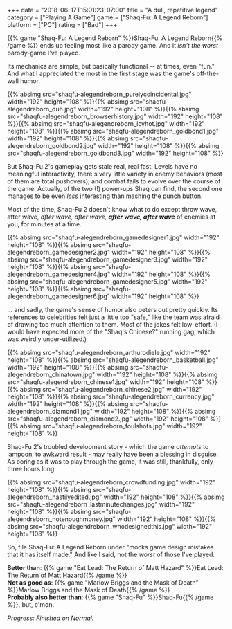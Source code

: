 +++
date = "2018-06-17T15:01:23-07:00"
title = "A dull, repetitive legend"
category = ["Playing A Game"]
game = ["Shaq-Fu: A Legend Reborn"]
platform = ["PC"]
rating = ["Bad"]
+++

{{% game "Shaq-Fu: A Legend Reborn" %}}Shaq-Fu: A Legend Reborn{{% /game %}} ends up feeling most like a parody game.  And it <i>isn't the worst</i> parody-game I've played.

Its mechanics are simple, but basically functional -- at times, even "fun."  And what I appreciated the most in the first stage was the game's off-the-wall humor.

<p style="text-align: left;">{{% absimg src="shaqfu-alegendreborn_purelycoincidental.jpg" width="192" height="108" %}}{{% absimg src="shaqfu-alegendreborn_duh.jpg" width="192" height="108" %}}{{% absimg src="shaqfu-alegendreborn_browserhistory.jpg" width="192" height="108" %}}{{% absimg src="shaqfu-alegendreborn_icyhot.jpg" width="192" height="108" %}}{{% absimg src="shaqfu-alegendreborn_goldbond1.jpg" width="192" height="108" %}}{{% absimg src="shaqfu-alegendreborn_goldbond2.jpg" width="192" height="108" %}}{{% absimg src="shaqfu-alegendreborn_goldbond3.jpg" width="192" height="108" %}}</p>

But Shaq-Fu 2's gameplay gets stale real, real fast.  Levels have no meaningful interactivity, there's very little variety in enemy behaviors (most of them are total pushovers), and combat fails to evolve over the course of the game.  Actually, of the two (!) power-ups Shaq can find, the second one manages to be even <i>less</i> interesting than mashing the punch button.

Most of the time, Shaq-Fu 2 doesn't know what to do except throw wave, after wave, <i>after wave, after wave, <b>after wave, after wave</b></i> of enemies at you, for minutes at a time.

<p style="text-align: left;">{{% absimg src="shaqfu-alegendreborn_gamedesigner1.jpg" width="192" height="108" %}}{{% absimg src="shaqfu-alegendreborn_gamedesigner2.jpg" width="192" height="108" %}}{{% absimg src="shaqfu-alegendreborn_gamedesigner3.jpg" width="192" height="108" %}}{{% absimg src="shaqfu-alegendreborn_gamedesigner4.jpg" width="192" height="108" %}}{{% absimg src="shaqfu-alegendreborn_gamedesigner5.jpg" width="192" height="108" %}}{{% absimg src="shaqfu-alegendreborn_gamedesigner6.jpg" width="192" height="108" %}}</p>

... and sadly, the game's sense of humor also peters out pretty quickly.  Its references to celebrities felt just a little too "safe," like the team was afraid of drawing too much attention to them.  Most of the jokes felt low-effort.  (I would have expected more of the "Shaq's Chinese?" running gag, which was weirdly under-utilized.)

<p style="text-align: left;">{{% absimg src="shaqfu-alegendreborn_arthurodiele.jpg" width="192" height="108" %}}{{% absimg src="shaqfu-alegendreborn_basketball.jpg" width="192" height="108" %}}{{% absimg src="shaqfu-alegendreborn_chinatown.jpg" width="192" height="108" %}}{{% absimg src="shaqfu-alegendreborn_chinese1.jpg" width="192" height="108" %}}{{% absimg src="shaqfu-alegendreborn_chinese2.jpg" width="192" height="108" %}}{{% absimg src="shaqfu-alegendreborn_currency.jpg" width="192" height="108" %}}{{% absimg src="shaqfu-alegendreborn_diamond1.jpg" width="192" height="108" %}}{{% absimg src="shaqfu-alegendreborn_diamond2.jpg" width="192" height="108" %}}{{% absimg src="shaqfu-alegendreborn_foulshots.jpg" width="192" height="108" %}}</p>

Shaq-Fu 2's troubled development story - which the game <i>attempts</i> to lampoon, to awkward result - may really have been a blessing in disguise.  As boring as it was to play through the game, it was still, thankfully, only three hours long.

<p style="text-align: left;">{{% absimg src="shaqfu-alegendreborn_crowdfunding.jpg" width="192" height="108" %}}{{% absimg src="shaqfu-alegendreborn_hastilyedited.jpg" width="192" height="108" %}}{{% absimg src="shaqfu-alegendreborn_lastminutechanges.jpg" width="192" height="108" %}}{{% absimg src="shaqfu-alegendreborn_notenoughmoney.jpg" width="192" height="108" %}}{{% absimg src="shaqfu-alegendreborn_whodesignedthis.jpg" width="192" height="108" %}}</p>

So, file Shaq-Fu: A Legend Reborn under "mocks game design mistakes that it has itself made."  And like I said, not the <i>worst</i> of those I've played.

<b>Better than</b>: {{% game "Eat Lead: The Return of Matt Hazard" %}}Eat Lead: The Return of Matt Hazard{{% /game %}}  
<b>Not as good as</b>: {{% game "Marlow Briggs and the Mask of Death" %}}Marlow Briggs and the Mask of Death{{% /game %}}  
<b>Probably also better than</b>: {{% game "Shaq-Fu" %}}Shaq-Fu{{% /game %}}, but, c'mon.

<i>Progress: Finished on Normal.</i>
